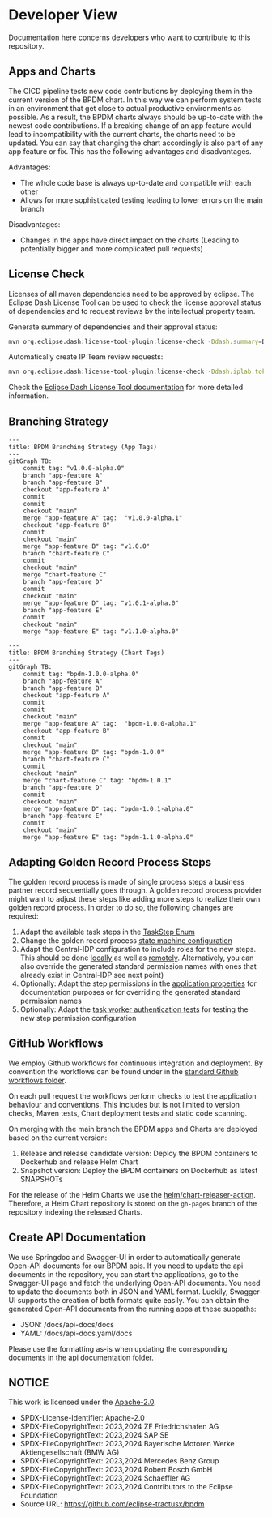 # Developer View

Documentation here concerns developers who want to contribute to this repository.

## Apps and Charts

The CICD pipeline tests new code contributions by deploying them in the current version of the BPDM chart.
In this way we can perform system tests in an environment that get close to actual productive environments as possible.
As a result, the BPDM charts always should be up-to-date with the newest code contributions.
If a breaking change of an app feature would lead to incompatibility with the current charts, the charts need to be updated.
You can say that changing the chart accordingly is also part of any app feature or fix. This has the following advantages and disadvantages.

Advantages:
- The whole code base is always up-to-date and compatible with each other
- Allows for more sophisticated testing leading to lower errors on the main branch

Disadvantages:
- Changes in the apps have direct impact on the charts (Leading to potentially bigger and more complicated pull requests)

## License Check

Licenses of all maven dependencies need to be approved by eclipse.
The Eclipse Dash License Tool can be used to check the license approval status of dependencies and to request reviews by the intellectual property team.

Generate summary of dependencies and their approval status:

```bash
mvn org.eclipse.dash:license-tool-plugin:license-check -Ddash.summary=DEPENDENCIES
```

Automatically create IP Team review requests:

```bash
mvn org.eclipse.dash:license-tool-plugin:license-check -Ddash.iplab.token=<token>
```

Check the [Eclipse Dash License Tool documentation](https://github.com/eclipse/dash-licenses) for more detailed information.

## Branching Strategy

```mermaid
---
title: BPDM Branching Strategy (App Tags)
---
gitGraph TB:
    commit tag: "v1.0.0-alpha.0"
    branch "app-feature A"
    branch "app-feature B"
    checkout "app-feature A"
    commit
    commit
    checkout "main"
    merge "app-feature A" tag:  "v1.0.0-alpha.1"
    checkout "app-feature B"
    commit
    checkout "main"
    merge "app-feature B" tag: "v1.0.0"
    branch "chart-feature C"
    commit
    checkout "main"
    merge "chart-feature C"
    branch "app-feature D"
    commit
    checkout "main"
    merge "app-feature D" tag: "v1.0.1-alpha.0"
    branch "app-feature E"
    commit
    checkout "main"
    merge "app-feature E" tag: "v1.1.0-alpha.0"
```

```mermaid
---
title: BPDM Branching Strategy (Chart Tags)
---
gitGraph TB:
    commit tag: "bpdm-1.0.0-alpha.0"
    branch "app-feature A"
    branch "app-feature B"
    checkout "app-feature A"
    commit
    commit
    checkout "main"
    merge "app-feature A" tag:  "bpdm-1.0.0-alpha.1"
    checkout "app-feature B"
    commit
    checkout "main"
    merge "app-feature B" tag: "bpdm-1.0.0"
    branch "chart-feature C"
    commit
    checkout "main"
    merge "chart-feature C" tag: "bpdm-1.0.1"
    branch "app-feature D"
    commit
    checkout "main"
    merge "app-feature D" tag: "bpdm-1.0.1-alpha.0"
    branch "app-feature E"
    commit
    checkout "main"
    merge "app-feature E" tag: "bpdm-1.1.0-alpha.0"
```

## Adapting Golden Record Process Steps

The golden record process is made of single process steps a business partner record sequentially goes through.
A golden record process provider might want to adjust these steps like adding more steps to realize their own golden record process.
In order to do so, the following changes are required:

1. Adapt the available task steps in the [TaskStep Enum](../../bpdm-orchestrator-api/src/main/kotlin/org/eclipse/tractusx/orchestrator/api/model/TaskStep.kt)
2. Change the golden record process [state machine configuration](../../bpdm-orchestrator/src/main/kotlin/org/eclipse/tractusx/bpdm/orchestrator/config/StateMachineConfig.kt)
3. Adapt the Central-IDP configuration to include roles for the new steps. This should be done [locally](../../bpdm-common-test/src/main/resources/keycloak/CX-Central.json) as well as [remotely](https://github.com/eclipse-tractusx/portal-iam).
    Alternatively, you can also override the generated standard permission names with ones that already exist in Central-IDP see next point)
4. Optionally: Adapt the step permissions in the [application properties](../../bpdm-orchestrator/src/main/resources/application.yml) for documentation purposes or for overriding the generated standard permission names
5. Optionally: Adapt the [task worker authentication tests](../../bpdm-orchestrator/src/test/kotlin/org/eclipse/tractusx/bpdm/orchestrator/auth) for testing the new step permission configuration

## GitHub Workflows

We employ Github workflows for continuous integration and deployment.
By convention the workflows can be found under in the [standard Github workflows folder](../../.github/workflows).

On each pull request the workflows perform checks to test the application behaviour and conventions.
This includes but is not limited to version checks, Maven tests, Chart deployment tests and static code scanning.

On merging with the main branch the BPDM apps and Charts are deployed based on the current version:

1. Release and release candidate version: Deploy the BPDM containers to Dockerhub and release Helm Chart
2. Snapshot version: Deploy the BPDM containers on Dockerhub as latest SNAPSHOTs

For the release of the Helm Charts we use the [helm/chart-releaser-action](https://github.com/helm/chart-releaser-action).
Therefore, a Helm Chart repository is stored on the `gh-pages` branch of the repository indexing the released Charts.

## Create API Documentation

We use Springdoc and Swagger-UI in order to automatically generate Open-API documents for our BPDM apis.
If you need to update the api documents in the repository, you can start the applications, go to the Swagger-UI page and fetch the underlying Open-API documents.
You need to update the documents both in JSON and YAML format.
Luckily, Swagger-UI supports the creation of both formats quite easily.
You can obtain the generated Open-API documents from the running apps at these subpaths:

- JSON: /docs/api-docs/docs
- YAML: /docs/api-docs.yaml/docs

Please use the formatting as-is when updating the corresponding documents in the api documentation folder.

## NOTICE

This work is licensed under the [Apache-2.0](https://www.apache.org/licenses/LICENSE-2.0).

- SPDX-License-Identifier: Apache-2.0
- SPDX-FileCopyrightText: 2023,2024 ZF Friedrichshafen AG
- SPDX-FileCopyrightText: 2023,2024 SAP SE
- SPDX-FileCopyrightText: 2023,2024 Bayerische Motoren Werke Aktiengesellschaft (BMW AG)
- SPDX-FileCopyrightText: 2023,2024 Mercedes Benz Group
- SPDX-FileCopyrightText: 2023,2024 Robert Bosch GmbH
- SPDX-FileCopyrightText: 2023,2024 Schaeffler AG
- SPDX-FileCopyrightText: 2023,2024 Contributors to the Eclipse Foundation
- Source URL: https://github.com/eclipse-tractusx/bpdm